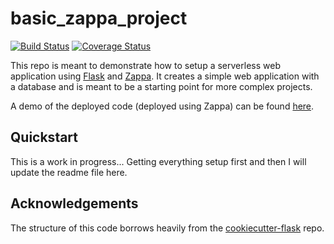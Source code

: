 
basic_zappa_project
===================

[![Build Status](https://travis-ci.org/dtnewman/basic_zappa_project.svg?branch=master)](https://travis-ci.org/dtnewman/basic_zappa_project)
[![Coverage Status](https://coveralls.io/repos/github/dtnewman/basic_zappa_project/badge.svg?branch=master)](https://coveralls.io/github/dtnewman/basic_zappa_project?branch=master) 

This repo is meant to demonstrate how to setup a serverless web application using [Flask](http://flask.pocoo.org/) and [Zappa](https://github.com/Miserlou/Zappa). It creates a simple web application with a database and is meant to be a starting point for more complex projects.

A demo of the deployed code (deployed using Zappa) can be found [here](https://auakxywz61.execute-api.us-east-1.amazonaws.com/dev/).

Quickstart
----------

This is a work in progress... Getting everything setup first and then I will update the readme file here.

Acknowledgements
----------------
The structure of this code borrows heavily from the [cookiecutter-flask](https://github.com/sloria/cookiecutter-flask) repo.
